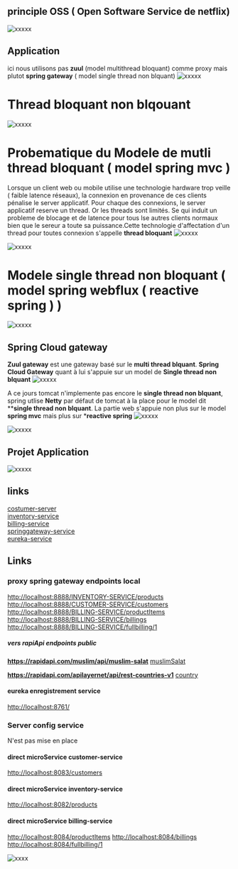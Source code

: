 
## principle  OSS ( Open Software Service de netflix)
![xxxxx](doc/images/introduction/OSSopenSoftwaresService.jpg)

## Application
ici nous utilisons pas **zuul** (model multithread bloquant) comme proxy  mais plutot **spring gateway** ( model single thread non blquant)
![xxxxx](doc/images/introduction/springCloudGateway4.jpg)




# Thread bloquant non blqouant
![xxxxx](doc/images/introduction/modelthreadbloquantModelSingleThreadnoBloquant.jpg)

# Probematique du Modele de mutli thread bloquant ( model spring mvc )
Lorsque un client web ou mobile utilise une technologie hardware trop veille ( faible latence réseaux), la connexion en provenance de ces clients pénalise le server applicatif. Pour chaque des connexions, le server applicatif reserve un thread. Or les threads sont limités. Se qui induit un probleme de blocage et de latence pour tous lse autres clients normaux bien que le sereur a toute sa puissance.Cette technologie d'affectation d'un thread pour toutes connexion s'appelle **thread bloquant**
![xxxxx](doc/images/introduction/threadBlquant.jpg)
 
 
 
![xxxxx](doc/images/introduction/model_thread_bloquant.jpg)


#  Modele single thread non bloquant ( model spring webflux  ( reactive spring ) )

![xxxxx](doc/images/introduction/modele_single_threat_non_bloquant.jpg)
 
 
 ##  Spring Cloud gateway
 
 **Zuul gateway** est une gateway basé sur le **multi thread blquant**. **Spring Cloud Gateway** quant à lui s'appuie sur un model de **Single thread non blquant**
 ![xxxxx](doc/images/introduction/springCloudGateway.jpg)

 A ce jours tomcat n'implemente pas encore le **single thread non blquant**, spring utlise **Netty** par défaut de tomcat à la place pour le model dit ****single thread non blquant**. La partie web s'appuie non plus sur le model **spring mvc** mais plus sur ***reactive spring**
![xxxxx](doc/images/introduction/springCloudGateway1.jpg )
 
![xxxxx](doc/images/introduction/springCloudGateway3.jpg )


    
## Projet Application

![xxxxx](doc/images/introduction/application.jpg)
 
 
 ## links
[costumer-server](doc/costumer-service.md)  
[inventory-service](doc/inventory-service.md)  
[billing-service](doc/billing-service.md)  
[springgateway-service](doc/springgateway-service.md)  
[eureka-service](doc/eureka-service.md)  



 ## Links

 ### proxy spring gateway endpoints local
[http://localhost:8888/INVENTORY-SERVICE/products](http://localhost:8888/INVENTORY-SERVICE/products)   
[http://localhost:8888/CUSTOMER-SERVICE/customers](http://localhost:8888/CUSTOMER-SERVICE/customers)  
[http://localhost:8888/BILLING-SERVICE/productItems](http://localhost:8888/BILLING-SERVICE/productItems)  
[http://localhost:8888/BILLING-SERVICE/billings](http://localhost:8888/BILLING-SERVICE/billings)  
[http://localhost:8888/BILLING-SERVICE/fullbilling/1](http://localhost:8888/BILLING-SERVICE/fullbilling/1)  


##### vers rapiApi endpoints public
**https://rapidapi.com/muslim/api/muslim-salat**
[muslimSalat](http://localhost:8888/publicsalatmuslim/london.json)

**https://rapidapi.com/apilayernet/api/rest-countries-v1**
[country](http://localhost:8888/publiccountries/all)


#### eureka enregistrement service
[http://localhost:8761/](http://localhost:8761/)

 ### Server config service
N'est pas mise en place

 #### direct microService customer-service
 [http://localhost:8083/customers](http://localhost:8083/customers)

 #### direct microService inventory-service
 [http://localhost:8082/products](http://localhost:8082/products)

 #### direct microService billing-service
 [http://localhost:8084/productItems](http://localhost:8084/productItems)
 [http://localhost:8084/billings](http://localhost:8084/billings)
 [http://localhost:8084/fullbilling/1](http://localhost:8084/fullbilling/1)






![xxxx](doc/images/introduction/xxxxx)
